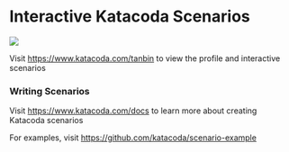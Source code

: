 # Interactive Katacoda Scenarios

[![](http://shields.katacoda.com/katacoda/tanbin/count.svg)](https://www.katacoda.com/tanbin "Get your profile on Katacoda.com")

Visit https://www.katacoda.com/tanbin to view the profile and interactive scenarios

### Writing Scenarios
Visit https://www.katacoda.com/docs to learn more about creating Katacoda scenarios

For examples, visit https://github.com/katacoda/scenario-example
